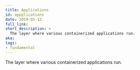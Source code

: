 ```yaml
---
title: Applications
id: appplications
date: 2019-05-12
full_link:
short_description: >
  The layer where various containerized applications run.
aka:
tags:
- fundamental
---
```

 The layer where various containerized applications run.
